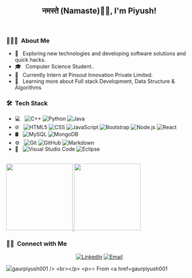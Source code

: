 ### <h2 align="center">नमस्ते (Namaste)🙏🏻, I'm Piyush!
  </br>

<h3> 👨🏻‍💻 &nbsp;About Me </h3>

- 🔭 &nbsp; Exploring new technologies and developing software solutions and quick hacks.
- 🎓 &nbsp; Computer Science Student..
- 💼 &nbsp; Currently Intern at Pinsout Innovation Private Limited.
- 🌱 &nbsp; Learning more about Full stack Development, Data Structure & Algorithms

<h3> 🛠 &nbsp;Tech Stack</h3>
  
- 💻 &nbsp;
   ![C++](https://img.shields.io/badge/-C++-333333?style=flat&logo=C%2B%2B&logoColor=00599C)
   ![Python](https://img.shields.io/badge/-Python-333333?style=flat&logo=python)
   ![Java](https://img.shields.io/badge/-Java-333333?style=flat&logo=Java&logoColor=007396)
- 🌐 &nbsp;
  ![HTML5](https://img.shields.io/badge/-HTML5-333333?style=flat&logo=HTML5)
  ![CSS](https://img.shields.io/badge/-CSS-333333?style=flat&logo=CSS3&logoColor=1572B6)
  ![JavaScript](https://img.shields.io/badge/-JavaScript-333333?style=flat&logo=javascript)
  ![Bootstrap](https://img.shields.io/badge/-Bootstrap-333333?style=flat&logo=bootstrap&logoColor=563D7C)
  ![Node.js](https://img.shields.io/badge/-Node.js-333333?style=flat&logo=node.js)
  ![React](https://img.shields.io/badge/-React-333333?style=flat&logo=react)
- 🛢 &nbsp;
  ![MySQL](https://img.shields.io/badge/-MySQL-333333?style=flat&logo=mysql)
  ![MongoDB](https://img.shields.io/badge/-MongoDB-333333?style=flat&logo=mongodb)
- ⚙️ &nbsp;
  ![Git](https://img.shields.io/badge/-Git-333333?style=flat&logo=git)
  ![GitHub](https://img.shields.io/badge/-GitHub-333333?style=flat&logo=github)
  ![Markdown](https://img.shields.io/badge/-Markdown-333333?style=flat&logo=markdown)
- 🔧 &nbsp;
  ![Visual Studio Code](https://img.shields.io/badge/-Visual%20Studio%20Code-333333?style=flat&logo=visual-studio-code&logoColor=007ACC)
  ![Eclipse](https://img.shields.io/badge/-Eclipse-333333?style=flat&logo=eclipse-ide&logoColor=2C2255)

<br/>

<a href="https://github.com/gaurpiyush001">
  <img height="180em" src="https://github-readme-stats.vercel.app/api?username=gaurpiyush001&theme=buefy&show_icons=true&count_private=true" />
  <img height="180em" src="https://github-readme-stats.vercel.app/api/top-langs/?username=gaurpiyush001&theme=buefy&layout=compact" />
</a>

<br/>

<h3> 🤝🏻 &nbsp;Connect with Me </h3>

<p align="center">
<a href="https://www.linkedin.com/in/piyush-gaur-0749051b0/"><img alt="LinkedIn" src="https://img.shields.io/badge/LinkedIn-Piyush%20Gaur-blue?style=flat-square&logo=linkedin"></a>
<a href="mailto:gaurpiyush001@gmail.com"><img alt="Email" src="https://img.shields.io/badge/Email-gaurpiyush001@gmail.com-blue?style=flat-square&logo=gmail"></a>
</p>

<p> <img src="https://komarev.com/ghpvc/?username=gaurpiyush001" alt="gaurpiyush001 /> <br></p>

  
  
  


⭐️ From [gaurpiyush001](https://github.com/gaurpiyush001)

